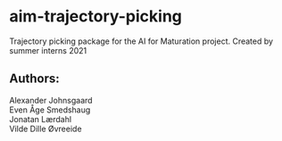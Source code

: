 # aim-trajectory-picking
Trajectory picking package for the AI for Maturation project. Created by summer interns 2021

## Authors: ## 
Alexander Johnsgaard\
Even Åge Smedshaug\
Jonatan Lærdahl\
Vilde Dille Øvreeide